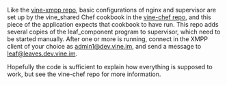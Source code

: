Like the [vine-xmpp repo](https://github.com/lehrblogger/vine-xmpp), basic configurations of nginx and supervisor are set up by the vine_shared Chef cookbook in the [vine-chef repo](https://github.com/lehrblogger/vine-chef), and this piece of the application expects that cookbook to have run. This repo adds several copies of the leaf_component program to supervisor, which need to be started manually. After one or more is running, connect in the XMPP client of your choice as admin1@dev.vine.im, and send a message to leaf@leaves.dev.vine.im.

Hopefully the code is sufficient to explain how everything is supposed to work, but see the vine-chef repo for more information.
